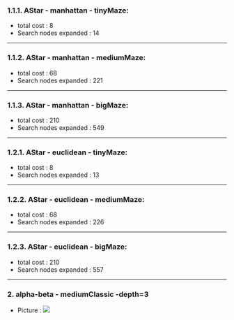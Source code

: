 ### 1.1.1. AStar - manhattan - tinyMaze:
- total cost : 8
- Search nodes expanded : 14


---


### 1.1.2. AStar - manhattan - mediumMaze:
- total cost : 68
- Search nodes expanded : 221


---


### 1.1.3. AStar - manhattan - bigMaze:
- total cost : 210
- Search nodes expanded : 549


---


### 1.2.1. AStar - euclidean - tinyMaze:
- total cost : 8
- Search nodes expanded : 13


---


### 1.2.2. AStar - euclidean - mediumMaze:
- total cost : 68
- Search nodes expanded : 226


---


### 1.2.3. AStar - euclidean - bigMaze:
- total cost : 210
- Search nodes expanded : 557


---


### 2. alpha-beta - mediumClassic -depth=3
- Picture :
![](https://cdn.luogu.com.cn/upload/image_hosting/ddnrplfi.png)
